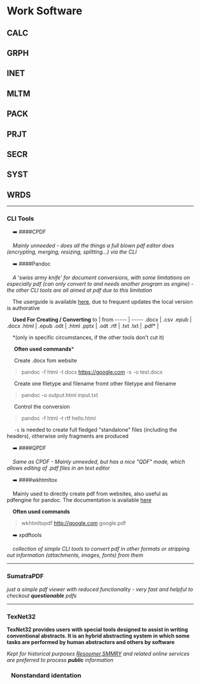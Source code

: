 # Work Software

## CALC
## GRPH
## INET
## MLTM
## PACK
## PRJT
## SECR
## SYST
## WRDS
----
### CLI Tools

       :arrow_right: ####CPDF

      *Mainly unneeded - does all the things a full blown pdf editor does (encrypting, merging, resizing, splitting...) via the CLI*

      :arrow_right: ####Pandoc
  
      *A 'swiss army knife' for document conversions, with some limitations on especially pdf (can only convert to and needs another program as engine) - the other CLI tools are all   aimed at pdf due to this limitation*

       The userguide is available [here](https://pandoc.org/MANUAL.html), due to frequent updates the local version is authorative

      **Used For Creating / Converting**
  to    | from
  ----- | -----
  .docx |  .csv
  .epub | .docx
  .html | .epub
  .odt | .html
  .pptx | .odt
  .rtf | .txt
  .txt |
  .pdf\* | 

      \*(only in specific circumstances, if the other tools don't cut it)


       **Often used commands***

       Create .docx fom website
   > pandoc -f html -t docx https://google.com  -s -o test.docx

        Create one filetype and filename fromt other filetype and filename
   > pandoc -o output.html input.txt

       Control the conversion
   > pandoc -f html -t rtf hello.html

        `-s` is needed to create full fledged "standalone" files (including the headers), otherwise only fragments are produced

  
     :arrow_right: ####QPDF
  
      *Same as CPDF - Mainly unneeded, but has a nice "QDF" mode, which allows editing of .pdf files in an text editor*
  
      :arrow_right: ####wkhtmltox
  
      Mainly used to directly create pdf from websites, also useful as pdfengine for pandoc. The documentation is available [here](https://wkhtmltopdf.org/docs.html)

       **Often used commands**

   > wkhtmltopdf http://google.com google.pdf

      :arrow_right: xpdftools
   
       *collection of simple CLI tools to convert pdf in other formats or stripping out information (attachments, images, fonts) from them*

----

### SumatraPDF
*just a simple pdf viewer with reduced functionality - very fast and helpful to checkout **questionable** pdfs*

----

### TexNet32
**TexNet32 provides users with special tools designed to assist in writing conventional abstracts. It is an hybrid abstracting system in which some tasks are performed by human abstractors and others by software**
  
*Kept for historical purposes [Resoomer](https://resoomer.com/en/),[SMMRY](https://smmry.com/) and related online services are preferred to process **public** information* 

###    Nonstandard identation
